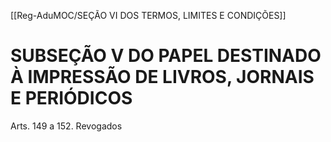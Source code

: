 [[Reg-AduMOC/SEÇÃO VI DOS TERMOS, LIMITES E CONDIÇÕES]]

# SUBSEÇÃO V DO PAPEL DESTINADO À IMPRESSÃO DE LIVROS, JORNAIS E PERIÓDICOS

Arts. 149 a 152. Revogados